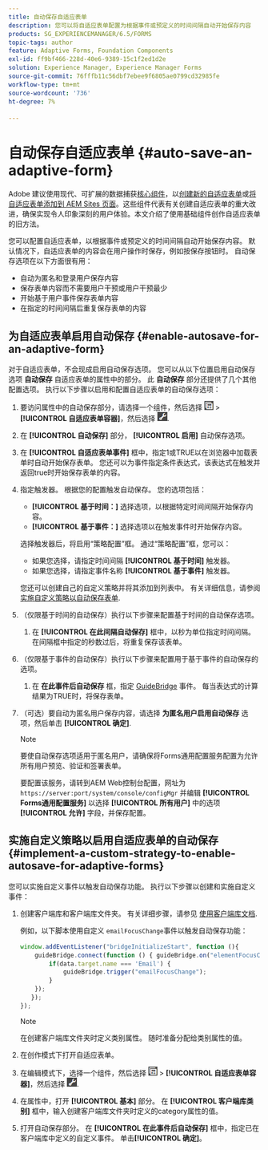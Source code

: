 ```yaml
---
title: 自动保存自适应表单
description: 您可以将自适应表单配置为根据事件或预定义的时间间隔自动开始保存内容
products: SG_EXPERIENCEMANAGER/6.5/FORMS
topic-tags: author
feature: Adaptive Forms, Foundation Components
exl-id: ff9bf466-228d-40e6-9389-15c1f2ed1d2e
solution: Experience Manager, Experience Manager Forms
source-git-commit: 76fffb11c56dbf7ebee9f6805ae0799cd32985fe
workflow-type: tm+mt
source-wordcount: '736'
ht-degree: 7%

---
```


# 自动保存自适应表单 {#auto-save-an-adaptive-form}

<span class="preview">Adobe 建议使用现代、可扩展的数据捕获[核心组件](https://experienceleague.adobe.com/docs/experience-manager-core-components/using/adaptive-forms/introduction.html)，以[创建新的自适应表单](/help/forms/using/create-an-adaptive-form-core-components.md)或[将自适应表单添加到 AEM Sites 页面](/help/forms/using/create-or-add-an-adaptive-form-to-aem-sites-page.md)。这些组件代表有关创建自适应表单的重大改进，确保实现令人印象深刻的用户体验。本文介绍了使用基础组件创作自适应表单的旧方法。</span>

您可以配置自适应表单，以根据事件或预定义的时间间隔自动开始保存内容。 默认情况下，自适应表单的内容会在用户操作时保存，例如按保存按钮时。 自动保存选项在以下方面很有用：

* 自动为匿名和登录用户保存内容
* 保存表单内容而不需要用户干预或用户干预最少
* 开始基于用户事件保存表单内容
* 在指定的时间间隔后重复保存表单的内容

## 为自适应表单启用自动保存 {#enable-autosave-for-an-adaptive-form}

对于自适应表单，不会现成启用自动保存选项。 您可以从以下位置启用自动保存选项 **自动保存** 自适应表单的属性中的部分。 此 **自动保存** 部分还提供了几个其他配置选项。 执行以下步骤以启用和配置自适应表单的自动保存选项：

1. 要访问属性中的自动保存部分，请选择一个组件，然后选择 ![字段级](assets/field-level.png) > **[!UICONTROL 自适应表单容器]**，然后选择 ![cmppr](assets/cmppr.png).
1. 在 **[!UICONTROL 自动保存]** 部分， **[!UICONTROL 启用]** 自动保存选项。
1. 在 **[!UICONTROL 自适应表单事件]** 框中，指定1或TRUE以在浏览器中加载表单时自动开始保存表单。 您还可以为事件指定条件表达式，该表达式在触发并返回true时开始保存表单的内容。
1. 指定触发器。 根据您的配置触发自动保存。 您的选项包括：

   * **[!UICONTROL 基于时间：]** 选择选项，以根据特定时间间隔开始保存内容。
   * **[!UICONTROL 基于事件：]** 选择选项以在触发事件时开始保存内容。

   选择触发器后，将启用“策略配置”框。 通过“策略配置”框，您可以：

   * 如果您选择，请指定时间间隔 **[!UICONTROL 基于时间]** 触发器。
   * 如果您选择，请指定事件名称 **[!UICONTROL 基于事件]** 触发器。

   您还可以创建自己的自定义策略并将其添加到列表中。 有关详细信息，请参阅 [实施自定义策略以自动保存表单](/help/forms/using/auto-save-an-adaptive-form.md#p-implement-a-custom-strategy-to-enable-autosave-for-adaptive-forms-p).

1. （仅限基于时间的自动保存）执行以下步骤来配置基于时间的自动保存选项。

   1. 在 **[!UICONTROL 在此间隔自动保存]** 框中，以秒为单位指定时间间隔。 在间隔框中指定的秒数过后，将重复保存该表单。

1. （仅限基于事件的自动保存）执行以下步骤来配置用于基于事件的自动保存的选项。

   1. 在 **在此事件后自动保存** 框，指定 [GuideBridge](https://helpx.adobe.com/aem-forms/6/javascript-api/GuideBridge.html) 事件。 每当表达式的计算结果为TRUE时，将保存表单。

1. （可选）要自动为匿名用户保存内容，请选择 **为匿名用户启用自动保存** 选项，然后单击 **[!UICONTROL 确定]**.

   >[!NOTE]
   >
   >要使自动保存选项适用于匿名用户，请确保将Forms通用配置服务配置为允许所有用户预览、验证和签署表单。
   >
   >要配置该服务，请转到AEM Web控制台配置，网址为 `https://server:port/system/console/configMgr` 并编辑 **[!UICONTROL Forms通用配置服务]** 以选择 **[!UICONTROL 所有用户]** 中的选项 **[!UICONTROL 允许]** 字段，并保存配置。

## 实施自定义策略以启用自适应表单的自动保存 {#implement-a-custom-strategy-to-enable-autosave-for-adaptive-forms}

您可以实施自定义事件以触发自动保存功能。 执行以下步骤以创建和实施自定义事件：

1. 创建客户端库和客户端库文件夹。 有关详细步骤，请参见 [使用客户端库文档](/help/sites-developing/clientlibs.md).

   例如，以下脚本使用自定义 `emailFocusChange`事件以触发自动保存功能：

   ```javascript
   window.addEventListener("bridgeInitializeStart", function (){
       guideBridge.connect(function () { guideBridge.on("elementFocusChanged", function (event,data) {
           if(data.target.name === 'Email') {
               guideBridge.trigger("emailFocusChange");
           }
       });
      });
   });
   ```

   >[!NOTE]
   >
   >在创建客户端库文件夹时定义类别属性。 随时准备分配给类别属性的值。

1. 在创作模式下打开自适应表单。

1. 在编辑模式下，选择一个组件，然后选择 ![字段级](assets/field-level.png) > **[!UICONTROL 自适应表单容器]**，然后选择 ![cmppr](assets/cmppr.png).
1. 在属性中，打开 **[!UICONTROL 基本]** 部分。 在 **[!UICONTROL 客户端库类别]** 框中，输入创建客户端库文件夹时定义的category属性的值。
1. 打开自动保存部分。 在 **[!UICONTROL 在此事件后自动保存]** 框中，指定已在客户端库中定义的自定义事件。 单击&#x200B;**[!UICONTROL 确定]**。
